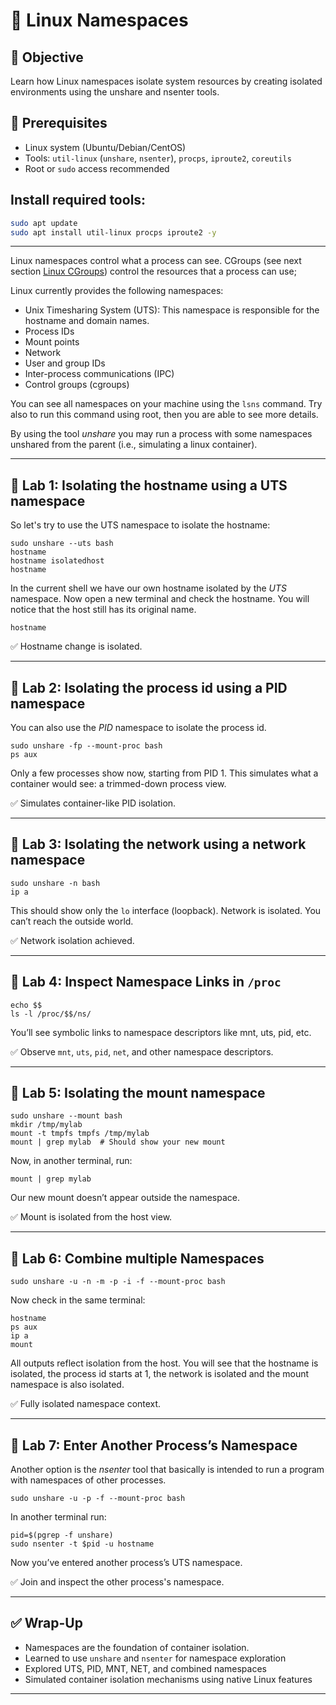 # 🧪 Linux Namespaces

## 🎯 Objective

Learn how Linux namespaces isolate system resources by creating isolated environments using the unshare and nsenter tools.

## 🧰 Prerequisites
- Linux system (Ubuntu/Debian/CentOS)
- Tools: `util-linux` (`unshare`, `nsenter`), `procps`, `iproute2`, `coreutils`
- Root or `sudo` access recommended

## Install required tools:

```bash
sudo apt update
sudo apt install util-linux procps iproute2 -y
```

---

Linux namespaces control what a process can see. CGroups (see next section [Linux CGroups](#linux-cgroups)) control the resources that a process can use;

Linux currently provides the following namespaces:
* Unix Timesharing System (UTS): This namespace is responsible for the hostname and domain names.
* Process IDs
* Mount points
* Network
* User and group IDs
* Inter-process communications (IPC)
* Control groups (cgroups)

You can see all namespaces on your machine using the `lsns` command.
Try also to run this command using root, then you are able to see more details.

By using the tool _unshare_ you may run a process with some namespaces unshared from the parent
(i.e., simulating a linux container).

---

## 🔹 Lab 1: Isolating the hostname using a UTS namespace

So let's try to use the UTS namespace to isolate the hostname:

```shell
sudo unshare --uts bash
hostname
hostname isolatedhost
hostname
``` 

In the current shell we have our own hostname isolated by the _UTS_ namespace.
Now open a new terminal and check the hostname. You will notice that the host still has its original name.

```shell
hostname
``` 

✅ Hostname change is isolated.

---

## 🔹 Lab 2: Isolating the process id using a PID namespace

You can also use the _PID_ namespace to isolate the process id.

```shell
sudo unshare -fp --mount-proc bash
ps aux
```

Only a few processes show now, starting from PID 1. This simulates what a container would see: a trimmed-down process view.

✅ Simulates container-like PID isolation.

---

## 🔹 Lab 3: Isolating the network using a network namespace

```shell
sudo unshare -n bash
ip a
```

This should show only the `lo` interface (loopback). Network is isolated. You can’t reach the outside world.

✅ Network isolation achieved.

---

## 🔹 Lab 4: Inspect Namespace Links in `/proc`

```shell
echo $$
ls -l /proc/$$/ns/
```

You’ll see symbolic links to namespace descriptors like mnt, uts, pid, etc.

✅ Observe `mnt`, `uts`, `pid`, `net`, and other namespace descriptors.

---

## 🔹 Lab 5: Isolating the mount namespace

```shell
sudo unshare --mount bash
mkdir /tmp/mylab
mount -t tmpfs tmpfs /tmp/mylab
mount | grep mylab  # Should show your new mount
```

Now, in another terminal, run:

```shell
mount | grep mylab
```

Our new mount doesn’t appear outside the namespace.

✅ Mount is isolated from the host view.

---

## 🔹 Lab 6: Combine multiple Namespaces

```shell
sudo unshare -u -n -m -p -i -f --mount-proc bash
```

Now check in the same terminal:

```shell
hostname
ps aux
ip a
mount
```

All outputs reflect isolation from the host.
You will see that the hostname is isolated, the process id starts at 1, the network is isolated and the mount namespace is also isolated.

✅ Fully isolated namespace context.

---

## 🔹 Lab 7: Enter Another Process’s Namespace

Another option is the _nsenter_ tool that basically is intended
to run a program with namespaces of other processes.

```shell
sudo unshare -u -p -f --mount-proc bash
```

In another terminal run:

```shell
pid=$(pgrep -f unshare)
sudo nsenter -t $pid -u hostname
```

Now you’ve entered another process’s UTS namespace.

✅ Join and inspect the other process's namespace.

---

## ✅ Wrap-Up

* Namespaces are the foundation of container isolation.
* Learned to use `unshare` and `nsenter` for namespace exploration
* Explored UTS, PID, MNT, NET, and combined namespaces
* Simulated container isolation mechanisms using native Linux features

---